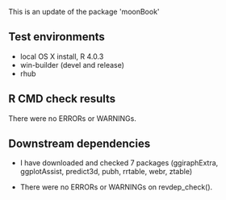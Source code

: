 This is an update of the package 'moonBook'

## Test environments
* local OS X install, R 4.0.3
* win-builder (devel and release)
* rhub

## R CMD check results
There were no ERRORs or WARNINGs.

## Downstream dependencies

* I have downloaded and checked 7 packages (ggiraphExtra, ggplotAssist, predict3d, pubh, rrtable, webr, ztable)

* There were no ERRORs or WARNINGs on revdep_check().
